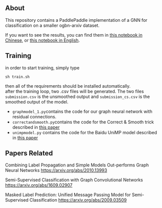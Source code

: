 ## About  
This repository contains a PaddlePaddle implementation of a GNN for classification on a smaller ogbn-arxiv dataset. 
  
If you want to see the results, you can find them in [this notebook in Chinese](resgcn.ipynb), or [this notebook in English](ResGCN_eng.ipynb).
## Training
in order to start training, simply type 
```
sh train.sh
```
then all of the requirements should be installed automatically.  
after the training loop, two .csv files will be generated. The two files
`submission.csv` is the unsmoothed output and `submission_cs.csv` is the smoothed output of the model.

- `graphmodel_1.py`contains the code for our graph neural network with residual connections.  
- `correctandsmooth.py`contains the code for the Correct & Smooth trick described in [this paper](https://arxiv.org/abs/2010.13993)
- `unimpmodel.py` contains the code for the Baidu UniMP model described in [this paper](https://arxiv.org/pdf/2009.03509)

## Papers Related
Combining Label Propagation and Simple Models Out-performs Graph Neural Networks
https://arxiv.org/abs/2010.13993

Semi-Supervised Classification with Graph Convolutional Networks
https://arxiv.org/abs/1609.02907

Masked Label Prediction: Unified Message Passing Model for Semi-Supervised Classification
https://arxiv.org/abs/2009.03509
